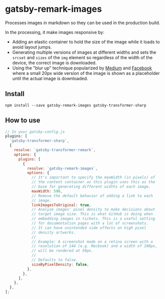 # gatsby-remark-images

Processes images in markdown so they can be used in the production build.

In the processing, it make images responsive by:

* Adding an elastic container to hold the size of the image while it loads to
  avoid layout jumps.
* Generating multiple versions of images at different widths and sets the
  `srcset` and `sizes` of the `img` element so regardless of the width of the
  device, the correct image is downloaded.
* Using the "blur up" technique popularized by [Medium][1] and [Facebook][2]
  where a small 20px wide version of the image is shown as a placeholder until
  the actual image is downloaded.

## Install

`npm install --save gatsby-remark-images gatsby-transformer-sharp`

## How to use

```javascript
// In your gatsby-config.js
plugins: [
  `gatsby-transformer-sharp`,
  {
    resolve: `gatsby-transformer-remark`,
    options: {
      plugins: [
        {
          resolve: `gatsby-remark-images`,
          options: {
            // It's important to specify the maxWidth (in pixels) of
            // the content container as this plugin uses this as the
            // base for generating different widths of each image.
            maxWidth: 590,
            // Remove the default behavior of adding a link to each
            // image.
            linkImagesToOriginal: true,
            // Analyze images' pixel density to make decisions about
            // target image size. This is what GitHub is doing when
            // embedding images in tickets. This is a useful setting
            // for documentation pages with a lot of screenshots.
            // It can have unintended side effects on high pixel
            // density artworks.
            //
            // Example: A screenshot made on a retina screen with a
            // resolution of 144 (e.g. Macbook) and a width of 100px,
            // will be rendered at 50px.
            //
            // Defaults to false.
            sizeByPixelDensity: false,
          },
        },
      ],
    },
  },
];
```

[1]: https://jmperezperez.com/medium-image-progressive-loading-placeholder/
[2]: https://code.facebook.com/posts/991252547593574/the-technology-behind-preview-photos/
